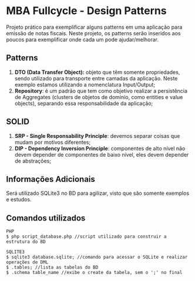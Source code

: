 # MBA Fullcycle - Design Patterns
Projeto prático para exemplificar alguns patterns em uma aplicação para emissão de notas fiscais. Neste projeto, os patterns serão inseridos aos poucos para exemplificar onde cada um pode ajudar/melhorar.


## Patterns 
1. **DTO (Data Transfer Object):** objeto que têm somente propriedades, sendo utilizado para transporte entre camadas da aplicação. Neste exemplo estamos utilizando a nomenclatura Input/Output;
2. **Repository**: é um padrão que tem como objetivo realizar a persistência de Aggregates (clusters de objetos de domínio, como entities e value objects), separando essa responsabilidade da aplicação;

## SOLID
1. **SRP - Single Responsability Principle**: devemos separar coisas que mudam por motivos diferentes;
2. **DIP - Dependency Inversion Principle**: componentes de alto nível não devem depender de componentes de baixo nível, eles devem depender de abstrações;

## Informações Adicionais
Será utilizado SQLite3 no BD para agilizar, visto que são somente exemplos e estudos.

## Comandos utilizados
    PHP
    $ php script_database.php //script utilizado para construir a estrutura do BD

    SQLITE3
    $ sqlite3 database.sqlite; //comando para acessar o SQLite e realizar operações de DML
    $ .tables; //lista as tabelas do BD
    $ .schema table_name //exibe o create da tabela, sem o ';' no final
